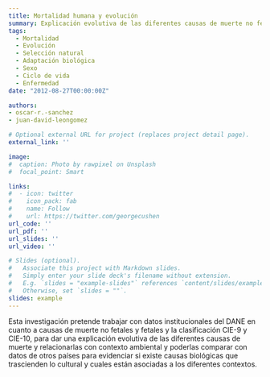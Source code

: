 ```yaml
---
title: Mortalidad humana y evolución
summary: Explicación evolutiva de las diferentes causas de muerte no fetales y fetales y la clasificación CIE-9 y CIE-10.
tags:
  - Mortalidad
  - Evolución
  - Selección natural
  - Adaptación biológica
  - Sexo
  - Ciclo de vida
  - Enfermedad
date: "2012-08-27T00:00:00Z"

authors:
- oscar-r.-sanchez
- juan-david-leongomez

# Optional external URL for project (replaces project detail page).
external_link: ''

image:
#  caption: Photo by rawpixel on Unsplash
#  focal_point: Smart

links:
#  - icon: twitter
#    icon_pack: fab
#    name: Follow
#    url: https://twitter.com/georgecushen
url_code: ''
url_pdf: ''
url_slides: ''
url_video: ''

# Slides (optional).
#   Associate this project with Markdown slides.
#   Simply enter your slide deck's filename without extension.
#   E.g. `slides = "example-slides"` references `content/slides/example-slides.md`.
#   Otherwise, set `slides = ""`.
slides: example
---
```


Esta investigación pretende trabajar con datos institucionales del DANE en cuanto a causas de muerte no fetales y fetales y la clasificación CIE-9 y CIE-10, para dar una explicación evolutiva de las diferentes causas de muerte y relacionarlas con contexto ambiental y poderlas comparar con datos de otros países para evidenciar si existe causas biológicas que trascienden lo cultural y cuales están asociadas a los diferentes contextos.
